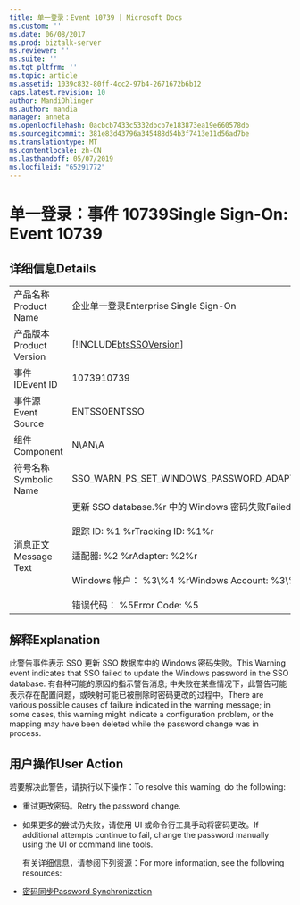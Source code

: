 ```yaml
---
title: 单一登录：Event 10739 | Microsoft Docs
ms.custom: ''
ms.date: 06/08/2017
ms.prod: biztalk-server
ms.reviewer: ''
ms.suite: ''
ms.tgt_pltfrm: ''
ms.topic: article
ms.assetid: 1039c832-80ff-4cc2-97b4-2671672b6b12
caps.latest.revision: 10
author: MandiOhlinger
ms.author: mandia
manager: anneta
ms.openlocfilehash: 0acbcb7433c5332dbcb7e183873ea19e660578db
ms.sourcegitcommit: 381e83d43796a345488d54b3f7413e11d56ad7be
ms.translationtype: MT
ms.contentlocale: zh-CN
ms.lasthandoff: 05/07/2019
ms.locfileid: "65291772"
---
```

# <a name="single-sign-on-event-10739"></a><span data-ttu-id="c17aa-102">单一登录：事件 10739</span><span class="sxs-lookup"><span data-stu-id="c17aa-102">Single Sign-On: Event 10739</span></span>
## <a name="details"></a><span data-ttu-id="c17aa-103">详细信息</span><span class="sxs-lookup"><span data-stu-id="c17aa-103">Details</span></span>  

|                 |                                                                                                                                                                                       |
|-----------------|---------------------------------------------------------------------------------------------------------------------------------------------------------------------------------------|
|  <span data-ttu-id="c17aa-104">产品名称</span><span class="sxs-lookup"><span data-stu-id="c17aa-104">Product Name</span></span>   |                                                                               <span data-ttu-id="c17aa-105">企业单一登录</span><span class="sxs-lookup"><span data-stu-id="c17aa-105">Enterprise Single Sign-On</span></span>                                                                               |
| <span data-ttu-id="c17aa-106">产品版本</span><span class="sxs-lookup"><span data-stu-id="c17aa-106">Product Version</span></span> |                                                              [!INCLUDE[btsSSOVersion](../includes/btsssoversion-md.md)]                                                               |
|    <span data-ttu-id="c17aa-107">事件 ID</span><span class="sxs-lookup"><span data-stu-id="c17aa-107">Event ID</span></span>     |                                                                                         <span data-ttu-id="c17aa-108">10739</span><span class="sxs-lookup"><span data-stu-id="c17aa-108">10739</span></span>                                                                                         |
|  <span data-ttu-id="c17aa-109">事件源</span><span class="sxs-lookup"><span data-stu-id="c17aa-109">Event Source</span></span>   |                                                                                        <span data-ttu-id="c17aa-110">ENTSSO</span><span class="sxs-lookup"><span data-stu-id="c17aa-110">ENTSSO</span></span>                                                                                         |
|    <span data-ttu-id="c17aa-111">组件</span><span class="sxs-lookup"><span data-stu-id="c17aa-111">Component</span></span>    |                                                                                          <span data-ttu-id="c17aa-112">N\A</span><span class="sxs-lookup"><span data-stu-id="c17aa-112">N\A</span></span>                                                                                          |
|  <span data-ttu-id="c17aa-113">符号名称</span><span class="sxs-lookup"><span data-stu-id="c17aa-113">Symbolic Name</span></span>  |                                                                       <span data-ttu-id="c17aa-114">SSO_WARN_PS_SET_WINDOWS_PASSWORD_ADAPTER</span><span class="sxs-lookup"><span data-stu-id="c17aa-114">SSO_WARN_PS_SET_WINDOWS_PASSWORD_ADAPTER</span></span>                                                                        |
|  <span data-ttu-id="c17aa-115">消息正文</span><span class="sxs-lookup"><span data-stu-id="c17aa-115">Message Text</span></span>   | <span data-ttu-id="c17aa-116">更新 SSO database.%r 中的 Windows 密码失败</span><span class="sxs-lookup"><span data-stu-id="c17aa-116">Failed to update the Windows password in the SSO database.%r</span></span><br /><br /> <span data-ttu-id="c17aa-117">跟踪 ID: %1 %r</span><span class="sxs-lookup"><span data-stu-id="c17aa-117">Tracking ID: %1%r</span></span><br /><br /> <span data-ttu-id="c17aa-118">适配器: %2 %r</span><span class="sxs-lookup"><span data-stu-id="c17aa-118">Adapter: %2%r</span></span><br /><br /> <span data-ttu-id="c17aa-119">Windows 帐户： %3\\%4 %r</span><span class="sxs-lookup"><span data-stu-id="c17aa-119">Windows Account: %3\\%4%r</span></span><br /><br /> <span data-ttu-id="c17aa-120">错误代码： %5</span><span class="sxs-lookup"><span data-stu-id="c17aa-120">Error Code: %5</span></span> |

## <a name="explanation"></a><span data-ttu-id="c17aa-121">解释</span><span class="sxs-lookup"><span data-stu-id="c17aa-121">Explanation</span></span>  
 <span data-ttu-id="c17aa-122">此警告事件表示 SSO 更新 SSO 数据库中的 Windows 密码失败。</span><span class="sxs-lookup"><span data-stu-id="c17aa-122">This Warning event indicates that SSO failed to update the Windows password in the SSO database.</span></span> <span data-ttu-id="c17aa-123">有各种可能的原因的指示警告消息; 中失败在某些情况下，此警告可能表示存在配置问题，或映射可能已被删除时密码更改的过程中。</span><span class="sxs-lookup"><span data-stu-id="c17aa-123">There are various possible causes of failure indicated in the warning message; in some cases, this warning might indicate a configuration problem, or the mapping may have been deleted while the password change was in process.</span></span>  

## <a name="user-action"></a><span data-ttu-id="c17aa-124">用户操作</span><span class="sxs-lookup"><span data-stu-id="c17aa-124">User Action</span></span>  
 <span data-ttu-id="c17aa-125">若要解决此警告，请执行以下操作：</span><span class="sxs-lookup"><span data-stu-id="c17aa-125">To resolve this warning, do the following:</span></span>  

- <span data-ttu-id="c17aa-126">重试更改密码。</span><span class="sxs-lookup"><span data-stu-id="c17aa-126">Retry the password change.</span></span>  

- <span data-ttu-id="c17aa-127">如果更多的尝试仍失败，请使用 UI 或命令行工具手动将密码更改。</span><span class="sxs-lookup"><span data-stu-id="c17aa-127">If additional attempts continue to fail, change the password manually using the UI or command line tools.</span></span>  

  <span data-ttu-id="c17aa-128">有关详细信息，请参阅下列资源：</span><span class="sxs-lookup"><span data-stu-id="c17aa-128">For more information, see the following resources:</span></span>  

- [<span data-ttu-id="c17aa-129">密码同步</span><span class="sxs-lookup"><span data-stu-id="c17aa-129">Password Synchronization</span></span>](../core/password-synchronization2.md)
